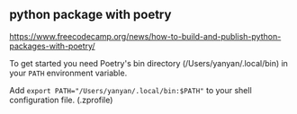 ## python package with poetry
https://www.freecodecamp.org/news/how-to-build-and-publish-python-packages-with-poetry/


To get started you need Poetry's bin directory (/Users/yanyan/.local/bin) in your `PATH`
environment variable.

Add `export PATH="/Users/yanyan/.local/bin:$PATH"` to your shell configuration file. (.zprofile)